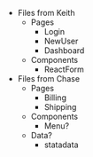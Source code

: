 -   Files from Keith
    -   Pages
        -   Login
        -   NewUser
        -   Dashboard
    -   Components
        -   ReactForm
-   Files from Chase
    -   Pages
        -   Billing
        -   Shipping
    -   Components
        -   Menu?
    -   Data?
        -   statadata
